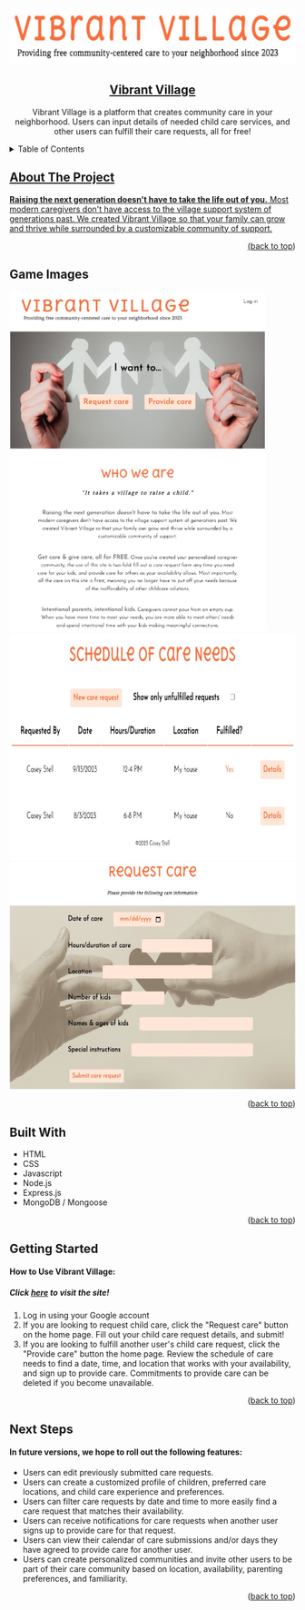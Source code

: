 <a name="readme-top"></a>

<!-- PROJECT LOGO -->
<br />
<div align="center">

<img src="./public/images/Vibrant_Village_Header.jpg" alt="Vibrant Village" height="100" width="700"/>

<h2 align="center">
    <a href="https://vibrant-village-6e72f0c47e7c.herokuapp.com/" target="_blank" rel="noopener noreferrer" >Vibrant Village</a>
</h2>

  <p align="center">
    Vibrant Village is a platform that creates community care in your neighborhood. Users can input details of needed child care services, and other users can fulfill their care requests, all for free!
  </p>
</div>

<!-- TABLE OF CONTENTS -->
<details>
  <summary>Table of Contents</summary>
  <ol>
    <li>
      <a href="#about-the-project">About The Project</a>
      <ul>
        <li><a href="#game-images">Game Images</a></li>
        <li><a href="#built-with">Built With</a></li>
      </ul>
    </li>
    <li><a href="#getting-started">Getting Started</a></li>
    <li><a href="#next-steps">Next Steps</li>
  </ol>
</details>

## About The Project

<p><span style="font-weight:bolder">Raising the next generation doesn't have to take the life out of you.</span> Most modern caregivers don't have access to the village support system of generations past. We created Vibrant Village so that your family can grow and thrive while surrounded by a customizable community of support.</p>

<p align="right">(<a href="#readme-top">back to top</a>)</p>

## Game Images

<img src="./public/images/Vibrant_Village_Homepage.jpg" alt="Vibrant Village Homepage" height="600" width="450" display="inline-block"/>
<img src="./public/images/Vibrant_Village_Schedule.jpg" alt="Vibrant Village Care Needs" height="400" width="700" display="inline-block"/>
<img src="./public/images/Vibrant_Village_Request_Care_Page.jpg" alt="Vibrant Village Request Care Page" height="400" width="550" display="inline-block"/>

<p align="right">(<a href="#readme-top">back to top</a>)</p>

## Built With

* HTML
* CSS
* Javascript
* Node.js
* Express.js
* MongoDB / Mongoose


<p align="right">(<a href="#readme-top">back to top</a>)</p>


## Getting Started

<h4>How to Use Vibrant Village:</h4>
<h5>Click <a href="https://vibrant-village-6e72f0c47e7c.herokuapp.com/" target="_blank" rel="noopener noreferrer" >here</a> to visit the site!</h5>
<ol>
    <li>Log in using your Google account</li>
    <li>If you are looking to request child care, click the "Request care" button on the home page. Fill out your child care request details, and submit!</li>
    <li>If you are looking to fulfill another user's child care request, click the "Provide care" button the home page. Review the schedule of care needs to find a date, time, and location that works with your availability, and sign up to provide care. Commitments to provide care can be deleted if you become unavailable.</li>
</ol>

<p align="right">(<a href="#readme-top">back to top</a>)</p>

## Next Steps

<h4>In future versions, we hope to roll out the following features:</h4>
<ul>
    <li>Users can edit previously submitted care requests.</li>
    <li>Users can create a customized profile of children, preferred care locations, and child care experience and preferences.</li>
    <li>Users can filter care requests by date and time to more easily find a care request that matches their availability.</li>
    <li>Users can receive notifications for care requests when another user signs up to provide care for that request.</li>
    <li>Users can view their calendar of care submissions and/or days they have agreed to provide care for another user.</li>
    <li>Users can create personalized communities and invite other users to be part of their care community based on location, availability, parenting preferences, and familiarity.</li>
</ul>

<p align="right">(<a href="#readme-top">back to top</a>)</p>
